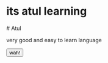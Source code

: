 <h1>its atul learning</h1>
# Atul
<p>very good and easy to learn language</p>
<button>wah!</button>

